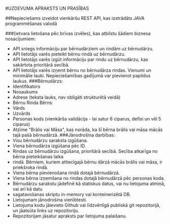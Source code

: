 #UZDEVUMA APRAKSTS UN PRASĪBAS

##Nepieciešams izveidot vienkāršu REST API, kas izstrādāts JAVA programmēšanas valodā

###(ietvara lietošana pēc brīvas izvēles), kas atbilstu šādiem biznesa nosacījumiem:

* API sniegs informāciju par bērnudārziem un rindām uz bērnudārzu.
* API lietotājs varēs pieteikt bērnu rindā uz bērnudārzu.
* API lietotājs varēs izgūt informāciju par rindu uz bērnudārzu, kas sakārtota prioritārā
secībā.
* API lietotājs varēs izņemt bērnu no bērnudārza rindas.
Vienumi un minimālie lauki. Nepieciešamības gadījumā var pievienot papildus laukus.
###Bērnudārzs:
* Identifikators
* Nosaukums
* Adrese (teksta lauks, nav obligāti strukturētā veidā)
* Bērnu Rinda
Bērns:
* Vārds
* Uzvārds
* Personas kods (vienkārša validācija - lai satur 6 ciparus, defisi un vēl 5 ciparus)
* Atzīme "Brālis vai Māsa", kas norāda, ka šī bērna brālis vai māsa mācās tajā pašā
bērnudārzā.
###Jānodrošina darbības:
* Visu bērnudārzu saraksta izgūšana.
* Viena bērnudārza izgūšana pēc ID.
* Rindas uz bērnudārzu izgūšana, prioritārā secībā. Secība atkarīga no bērna pieteikšanas laika
* rindā. Bērniem, kuriem attiecīgajā bērnu dārzā mācās brālis vai māsa, ir priekšroka rindā.
* Viena bērna pievienošana rindā dotajā bērnudārzā.
* Viena bērna izņemšana no rindas dotajā bērnudārzā pēc personas koda.
* Bērnudārzu sarakstu jādefinē kā statiskus datus, vai nu lietojuma atmiņā, vai arī kā datu
* sagatavošanas skriptu in-memory vai konteinerizētā DB.
* Lietojumam jānodrošina vienībtesti.
* Lietojuma kodu jāievieto Github vai līdzvērtīgā publiskā git repozitorijā, un jāatsūta links uz
repozitoriju.
* Repozitorijam jāsatur apraksts par lietojuma palaišanu.